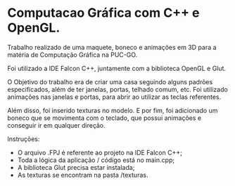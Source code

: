 # Computacao Gráfica com C++ e OpenGL.
Trabalho realizado de uma maquete, boneco e animações em 3D para a matéria de Computação Gráfica na PUC-GO. 

Foi utilizado a IDE Falcon C++, juntamente com a biblioteca OpenGL e Glut.

O Objetivo do trabalho era de criar uma casa seguindo alguns padrões especificados, além de ter janelas, portas, telhado comum, etc.
Foi utilizado animações nas janelas e portas, para abrir ao utilizar as teclas referentes.

Além disso, foi inserido texturas no modelo.
E por fim, foi adicionado um boneco que se movimenta com o teclado, que possui animações e conseguir ir em qualquer direção.

Instruções:

- O arquivo .FPJ é referente ao projeto na IDE Falcon C++;
- Toda a lógica da aplicação / código está no main.cpp;
- A biblioteca Glut precisa estar instalada;
- As texturas se encontram na pasta /texturas.
